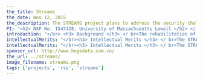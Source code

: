 ```yaml
---
the_title: Streams
the_date: Nov 12, 2015
the_description: The STREAMS project plans to address the security challenges in transferring and processing patient related sensor data by developing a Secure Transport and REsearch Architecture for Monitoring Stroke Recovery (STREAMS), a technical proof-of-concept implementation, to secure end-to-end sensor data streams using secure software defined networking and elastic compute and storage resources.
PI: "<h2> NSF No. 1547428, University of Massachusetts Lowell </h2> </ br> <h3> PI: </h3> Yan Luo </ br> <h3> Co-PIs: </h3> Yu Cao, Xinwen Fu, Martin Margala </ br> "
introduction: "</br> <h3> Background </h3> </ br>The rehabilitation of stroke patients is a long but critical process for their long-term wellness. An advanced rehabilitation environment is being established at Chattanooga, Tennessee to provide real-time multi-modal sensor-based monitoring of patients (using webcams and wearable sensors) that can reduce the risk of events such as accidental falls and inappropriate dietary intake and support at-home rehabilitation. Sensor-generated live data streams about patient status and activities are processed at data centers for real-time analytics, helping healthcare professionals to respond to patients' needs quickly and effectively. As the data streams may contain electronic Protected Health Information (ePHI), they must be protected so that transmission and usage conform to security and privacy regulations, such as HIPAA/HITECH and applicable state laws. We plan to address the security challenges in this environment by developing a Secure Transport and REsearch Architecture for Monitoring Stroke Recovery (STREAMS), a technical proof-of-concept implementation, to secure end-to-end sensor data streams using security software defined networking (S2DN) technologies, and elastic compute and storage resources. The project team consists of healthcare professionals from Erlanger Southeast Regional Stroke Center, medical researchers from UMass Medical School, computer scientists at UMass Lowell, IT staff at the collaborating institutions, engineering staff from Internet2, Chameleon Cloud and CloudLab, as well as industrial partners (Corsa and Extreme Networks). "
intellectualMerits: "</br><h3> Intellectual Merits </h3> </ br>The STREAMS project will contribute novel and generalizable solutions to security challenges in the fields of networking, data analytics, biomedical research, and healthcare/clinical practice. 1) It will be the very first prototype of a secure network architecture to provide advanced data analytics-based healthcare to stroke patients in a realistic clinical environment; 2) A Secure SDN controller (S2DN) will be designed to authenticate, identify, and direct encrypted data streams to ensure the data streaming over the network are HIPAA/HITECH compliant, provide guidance in provisioning of compute resources at the cloud, and apply the most appropriate decryption algorithms based on the role of users, priority, types and source of the sensor data stream, as well as network conditions; and 3) We will design a generalizable secure hardware and software architecture to collect, encrypt, decrypt, store, transport, analyze, and maintain the integrity and availability of the data from these multimodal sensors to enable them to be fused using analytics algorithms to learn about patient activities that are highly relevant to stroke recovery."
intellectualMerits: "</br><h3> Intellectual Merits </h3> </ br>The STREAMS project is anticipated to produce a number of important broader impacts:<ol> <li> It will significantly improve the healthcare outcomes of stroke patients by providing ubiquitous care to them, reducing healthcare costs by allowing patients to rehabilitate in their homes, helping healthcare providers reach a large number of patients in need, and predicting risky events and reducing response time</li> <li> It will promote teaching and broaden participation of underrepresented groups, including Hispanic and female students whom we will recruit for the project. It will also create research opportunities for both undergraduate and graduate students and extend knowledge through education and outreach. </li> <li> It will generate new knowledge for the networking community at large and the proposed network infrastructure can also be used as a common platform for studying future network applications.</li> <li> The project will strengthen the ongoing partnership among the medical professionals, medical science researchers and computer scientists.</li> </ol>"
sponsor_url: http://www.hugedata.com.cn/
the_url: ../streams/
image_filename: streams.png
tags: ['projects', 'rss', 'streams']
---
```

